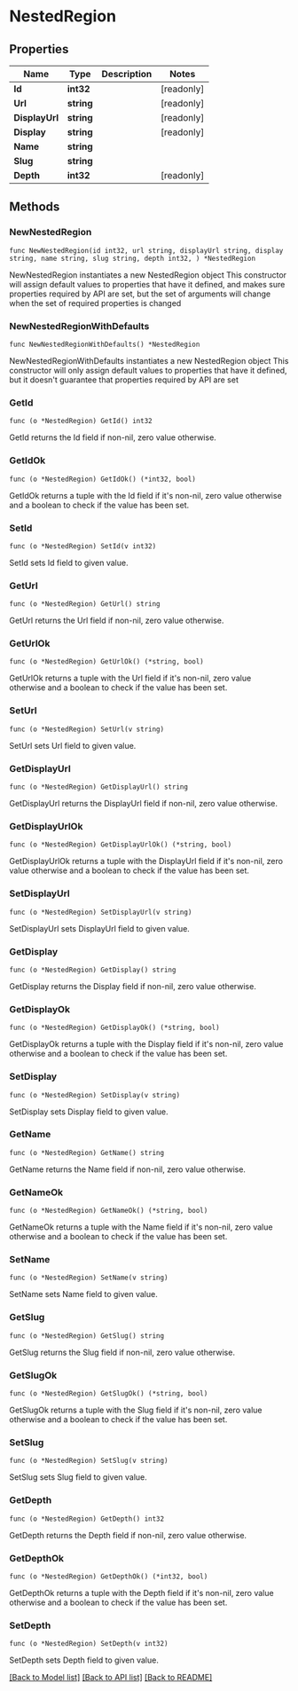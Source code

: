 # NestedRegion

## Properties

Name | Type | Description | Notes
------------ | ------------- | ------------- | -------------
**Id** | **int32** |  | [readonly] 
**Url** | **string** |  | [readonly] 
**DisplayUrl** | **string** |  | [readonly] 
**Display** | **string** |  | [readonly] 
**Name** | **string** |  | 
**Slug** | **string** |  | 
**Depth** | **int32** |  | [readonly] 

## Methods

### NewNestedRegion

`func NewNestedRegion(id int32, url string, displayUrl string, display string, name string, slug string, depth int32, ) *NestedRegion`

NewNestedRegion instantiates a new NestedRegion object
This constructor will assign default values to properties that have it defined,
and makes sure properties required by API are set, but the set of arguments
will change when the set of required properties is changed

### NewNestedRegionWithDefaults

`func NewNestedRegionWithDefaults() *NestedRegion`

NewNestedRegionWithDefaults instantiates a new NestedRegion object
This constructor will only assign default values to properties that have it defined,
but it doesn't guarantee that properties required by API are set

### GetId

`func (o *NestedRegion) GetId() int32`

GetId returns the Id field if non-nil, zero value otherwise.

### GetIdOk

`func (o *NestedRegion) GetIdOk() (*int32, bool)`

GetIdOk returns a tuple with the Id field if it's non-nil, zero value otherwise
and a boolean to check if the value has been set.

### SetId

`func (o *NestedRegion) SetId(v int32)`

SetId sets Id field to given value.


### GetUrl

`func (o *NestedRegion) GetUrl() string`

GetUrl returns the Url field if non-nil, zero value otherwise.

### GetUrlOk

`func (o *NestedRegion) GetUrlOk() (*string, bool)`

GetUrlOk returns a tuple with the Url field if it's non-nil, zero value otherwise
and a boolean to check if the value has been set.

### SetUrl

`func (o *NestedRegion) SetUrl(v string)`

SetUrl sets Url field to given value.


### GetDisplayUrl

`func (o *NestedRegion) GetDisplayUrl() string`

GetDisplayUrl returns the DisplayUrl field if non-nil, zero value otherwise.

### GetDisplayUrlOk

`func (o *NestedRegion) GetDisplayUrlOk() (*string, bool)`

GetDisplayUrlOk returns a tuple with the DisplayUrl field if it's non-nil, zero value otherwise
and a boolean to check if the value has been set.

### SetDisplayUrl

`func (o *NestedRegion) SetDisplayUrl(v string)`

SetDisplayUrl sets DisplayUrl field to given value.


### GetDisplay

`func (o *NestedRegion) GetDisplay() string`

GetDisplay returns the Display field if non-nil, zero value otherwise.

### GetDisplayOk

`func (o *NestedRegion) GetDisplayOk() (*string, bool)`

GetDisplayOk returns a tuple with the Display field if it's non-nil, zero value otherwise
and a boolean to check if the value has been set.

### SetDisplay

`func (o *NestedRegion) SetDisplay(v string)`

SetDisplay sets Display field to given value.


### GetName

`func (o *NestedRegion) GetName() string`

GetName returns the Name field if non-nil, zero value otherwise.

### GetNameOk

`func (o *NestedRegion) GetNameOk() (*string, bool)`

GetNameOk returns a tuple with the Name field if it's non-nil, zero value otherwise
and a boolean to check if the value has been set.

### SetName

`func (o *NestedRegion) SetName(v string)`

SetName sets Name field to given value.


### GetSlug

`func (o *NestedRegion) GetSlug() string`

GetSlug returns the Slug field if non-nil, zero value otherwise.

### GetSlugOk

`func (o *NestedRegion) GetSlugOk() (*string, bool)`

GetSlugOk returns a tuple with the Slug field if it's non-nil, zero value otherwise
and a boolean to check if the value has been set.

### SetSlug

`func (o *NestedRegion) SetSlug(v string)`

SetSlug sets Slug field to given value.


### GetDepth

`func (o *NestedRegion) GetDepth() int32`

GetDepth returns the Depth field if non-nil, zero value otherwise.

### GetDepthOk

`func (o *NestedRegion) GetDepthOk() (*int32, bool)`

GetDepthOk returns a tuple with the Depth field if it's non-nil, zero value otherwise
and a boolean to check if the value has been set.

### SetDepth

`func (o *NestedRegion) SetDepth(v int32)`

SetDepth sets Depth field to given value.



[[Back to Model list]](../README.md#documentation-for-models) [[Back to API list]](../README.md#documentation-for-api-endpoints) [[Back to README]](../README.md)


